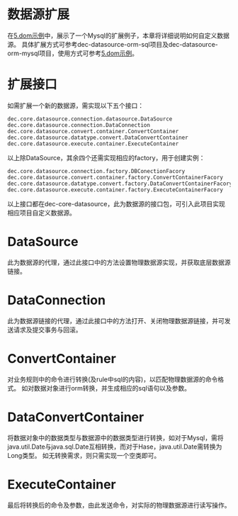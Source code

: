 # 数据源扩展

在[5.dom示例](docs/dom-demo.md)中，展示了一个Mysql的扩展例子，本章将详细说明如何自定义数据源。
具体扩展方式可参考dec-datasource-orm-sql项目及dec-datasource-orm-mysql项目，使用方式可参考[5.dom示例](docs/dom-demo.md)。

扩展接口
===
如需扩展一个新的数据源，需实现以下五个接口：<br>
```
dec.core.datasource.connection.datasource.DataSource
dec.core.datasource.connection.DataConnection
dec.core.datasource.convert.container.ConvertContainer
dec.core.datasource.datatype.convert.DataConvertContainer
dec.core.datasource.execute.container.ExecuteContainer
```
以上除DataSource，其余四个还需实现相应的factory，用于创建实例：
```
dec.core.datasource.connection.factory.DBConectionFacory
dec.core.datasource.convert.container.factory.ConvertContainerFacory
dec.core.datasource.datatype.convert.factory.DataConvertContainerFacory
dec.core.datasource.execute.container.factory.ExecuteContainerFacory
```
以上接口都在dec-core-datasource，此为数据源的接口包，可引入此项目实现相应项目自定义数据源。

DataSource
===
此为数据源的代理，通过此接口中的方法设置物理数据源实现，并获取底层数据源链接。

DataConnection
===
此为数据源链接的代理，通过此接口中的方法打开、关闭物理数据源链接，并可发送请求及提交事务与回滚。

ConvertContainer
===
对业务规则中的命令进行转换(及rule中sql的内容)，以匹配物理数据源的命令格式。
如对数据对象进行orm转换，并生成相应的sql语句以及参数。

DataConvertContainer
===
将数据对象中的数据类型与数据源中的数据类型进行转换，如对于Mysql，需将java.util.Date与java.sql.Date互相转换，而对于Hase，java.util.Date需转换为Long类型。
如无转换需求，则只需实现一个空类即可。

ExecuteContainer
===
最后将转换后的命令及参数，由此发送命令，对实际的物理数据源进行读写操作。


